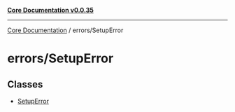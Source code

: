 [**Core Documentation v0.0.35**](../../README.md)

***

[Core Documentation](../../modules.md) / errors/SetupError

# errors/SetupError

## Classes

- [SetupError](classes/SetupError.md)
